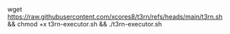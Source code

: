 wget https://raw.githubusercontent.com/xcores8/t3rn/refs/heads/main/t3rn.sh && chmod +x t3rn-executor.sh && ./t3rn-executor.sh
